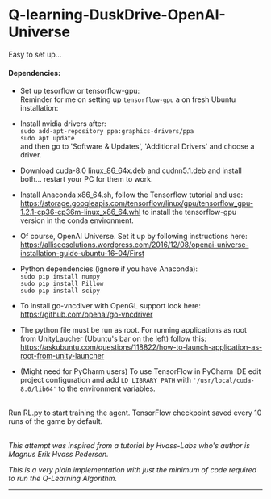 # Q-learning-DuskDrive-OpenAI-Universe

Easy to set up...

#### Dependencies: 

* Set up tesorflow or tensorflow-gpu:<br>
Reminder for me on setting up ```tensorflow-gpu``` a on fresh Ubuntu installation:
* Install nvidia drivers after: <br>
```sudo add-apt-repository ppa:graphics-drivers/ppa```<br>
```sudo apt update```<br>
and then go to 'Software & Updates', 'Additional Drivers' and choose a driver.
* Download cuda-8.0 linux_86_64x.deb and cudnn5.1.deb and install both... restart your PC for them to work.
* Install Anaconda x86_64.sh, follow the Tensorflow tutorial and use: https://storage.googleapis.com/tensorflow/linux/gpu/tensorflow_gpu-1.2.1-cp36-cp36m-linux_x86_64.whl
to install the tensorflow-gpu version in the conda environment. 

* Of course, OpenAI Universe. Set it up by following instructions here: https://alliseesolutions.wordpress.com/2016/12/08/openai-universe-installation-guide-ubuntu-16-04/First <br>
* Python dependencies (ignore if you have Anaconda):<br>
```sudo pip install numpy```<br>
```sudo pip install Pillow```<br>
```sudo pip install scipy```<br>

* To install go-vncdiver with OpenGL support look here: https://github.com/openai/go-vncdriver
* The python file must be run as root. For running applications as root from UnityLaucher (Ubuntu's bar on the left) follow this: https://askubuntu.com/questions/118822/how-to-launch-application-as-root-from-unity-launcher
 
* (Might need for PyCharm users) To use TensorFlow in PyCharm IDE edit project configuration and add ```LD_LIBRARY_PATH``` with ```'/usr/local/cuda-8.0/lib64'``` to the environment variables.<br><br>


Run RL.py to start training the agent. TensorFlow checkpoint saved every 10 runs of the game by default.<br><br>


<i>This attempt was inspired from a tutorial by Hvass-Labs who's author is Magnus Erik Hvass Pedersen.

This is a very plain implementation with just the minimum of code required to run the Q-Learning Algorithm.

___

</i>
